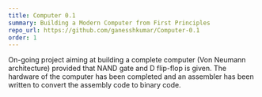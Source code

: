 ```yaml
---
title: Computer 0.1
summary: Building a Modern Computer from First Principles
repo_url: https://github.com/ganesshkumar/Computer-0.1
order: 1
---
```


On-going project aiming at building a complete computer (Von Neumann architecture) provided that NAND gate and D flip-flop is given. The hardware of the computer has been completed and an assembler has been written to convert the assembly code to binary code. 
